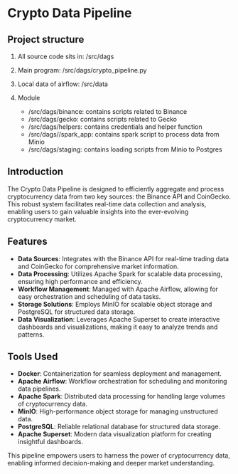 # Crypto Data Pipeline

## Project structure
1. All source code sits in: /src/dags

2. Main program: /src/dags/crypto_pipeline.py

3. Local data of airflow: /src/data

4. Module
   -  /src/dags/binance: contains scripts related to Binance
   -  /src/dags/gecko: contains scripts related to Gecko
   -  /src/dags/helpers: contains credentials and helper function
   -  /src/dags//spark_app: contains spark script to process data from Minio
   -  /src/dags/staging: contains loading scripts from Minio to Postgres

## Introduction

The Crypto Data Pipeline is designed to efficiently aggregate and process cryptocurrency data from two key sources: the Binance API and CoinGecko. This robust system facilitates real-time data collection and analysis, enabling users to gain valuable insights into the ever-evolving cryptocurrency market.

## Features

- **Data Sources**: Integrates with the Binance API for real-time trading data and CoinGecko for comprehensive market information.
- **Data Processing**: Utilizes Apache Spark for scalable data processing, ensuring high performance and efficiency.
- **Workflow Management**: Managed with Apache Airflow, allowing for easy orchestration and scheduling of data tasks.
- **Storage Solutions**: Employs MinIO for scalable object storage and PostgreSQL for structured data storage.
- **Data Visualization**: Leverages Apache Superset to create interactive dashboards and visualizations, making it easy to analyze trends and patterns.

## Tools Used

- **Docker**: Containerization for seamless deployment and management.
- **Apache Airflow**: Workflow orchestration for scheduling and monitoring data pipelines.
- **Apache Spark**: Distributed data processing for handling large volumes of cryptocurrency data.
- **MinIO**: High-performance object storage for managing unstructured data.
- **PostgreSQL**: Reliable relational database for structured data storage.
- **Apache Superset**: Modern data visualization platform for creating insightful dashboards.

This pipeline empowers users to harness the power of cryptocurrency data, enabling informed decision-making and deeper market understanding.


